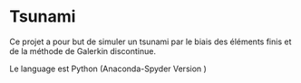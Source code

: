 # Tsunami

Ce projet a pour but de simuler un tsunami par le biais des éléments finis et de la méthode de Galerkin discontinue.

Le language est Python (Anaconda-Spyder Version )
